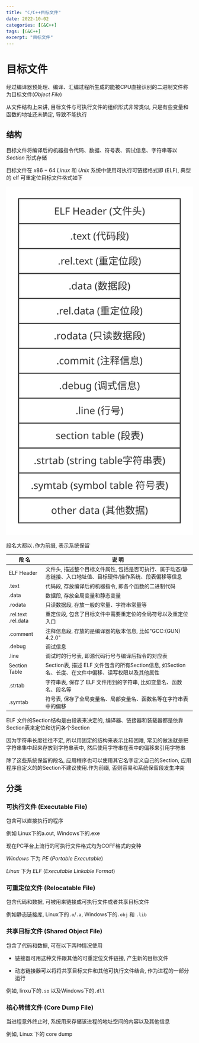 ```yaml
---
title: "C/C++目标文件"
date: 2022-10-02
categories: [C&C++]
tags: [C&C++]
excerpt: "目标文件"
---
```


# 目标文件

经过编译器预处理、编译、汇编过程所生成的能被CPU直接识别的二进制文件称为目标文件($Object$ $File$)

从文件结构上来讲, 目标文件与可执行文件的组织形式非常类似, 只是有些变量和函数的地址还未确定, 导致不能执行

## 结构

目标文件将编译后的机器指令代码、数据、符号表、调试信息、字符串等以 $Section$ 形式存储

目标文件在 $x86-64$ $Linux$ 和 $Unix$ 系统中使用可执行可链接格式即 (ELF), 典型的 elf 可重定位目标文件格式如下

![](https://raw.githubusercontent.com/dmjcb/SelfImgur/main/2022-10-04-23-10.svg)

段名大都以`.`作为前缀, 表示系统保留

| 段  名              | 说  明                                                                                                |
| ------------------- | ---------------------------------------------------------------------------------------------------- |
| ELF Header          | 文件头, 描述整个目标文件属性, 包括是否可执行、属于动态/静态链接、入口地址值、目标硬件/操作系统、段表偏移等信息 |
| .text               | 代码段, 存放编译后的机器指令, 即各个函数的二进制代码                                                      |
| .data               | 数据段, 存放全局变量和静态变量                                                                          |
| .rodata             | 只读数据段, 存放一般的常量、字符串常量等                                                                 |
| .rel.text .rel.data | 重定位段, 包含了目标文件中需要重定位的全局符号以及重定位入口                                               |
| .comment            | 注释信息段, 存放的是编译器的版本信息, 比如"GCC:(GUN) 4.2.0"                                              |
| .debug              | 调试信息                                                                                              |
| .line               | 调试时的行号表, 即源代码行号与编译后指令的对应表                                                          |  
| Section Table       | Section表, 描述 ELF 文件包含的所有Section信息, 如Section名、长度、在文件中偏移、读写权限以及其他属性        |
| .strtab             | 字符串表, 保存了 ELF 文件用到的字符串, 比如变量名、函数名、段名等                                          |
| .symtab             | 符号表, 保存了全局变量名、局部变量名、函数名等在字符串表中的偏移                                           |

ELF 文件的Section结构是由段表来决定的, 编译器、链接器和装载器都是依靠Section表来定位和访问各个Section

因为字符串长度往往不定, 所以用固定的结构来表示比较困难, 常见的做法就是把字符串集中起来存放到字符串表中, 然后使用字符串在表中的偏移来引用字符串

除了这些系统保留的段名, 应用程序也可以使用其它名字定义自己的Section, 应用程序自定义的的Section不建议使用.作为前缀, 否则容易和系统保留段发生冲突

## 分类

### 可执行文件 (Executable File)

包含可以直接执行的程序

例如 Linux下的a.out, Windows下的.exe

现在PC平台上流行的可执行文件格式均为COFF格式的变种

$Windows$ 下为 $PE$ ($Portable$ $Executable$)

$Linux$ 下为 $ELF$ ($Executable$ $Linkable$ $Format$)

### 可重定位文件 (Relocatable File)

包含代码和数据, 可被用来链接成可执行文件或者共享目标文件

例如静态链接库, Linux下的`.o`/`.a`, Windows下的`.obj` 和 `.lib`

### 共享目标文件 (Shared Object File)

包含了代码和数据, 可在以下两种情况使用

- 链接器可用这种文件跟其他的可重定位文件链接, 产生新的目标文件

- 动态链接器可以将将共享目标文件和其他可执行文件结合, 作为进程的一部分运行

例如, linxu下的`.so` 以及Windows下的`.dll`

### 核心转储文件 (Core Dump File)

当进程意外终止时, 系统用来存储该进程的地址空间的内容以及其他信息

例如, Linux 下的 core dump
